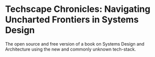 #  Techscape Chronicles: Navigating Uncharted Frontiers in Systems Design

The open source and free version of a book on Systems Design and Architecture using the new and commonly unknown tech-stack.
